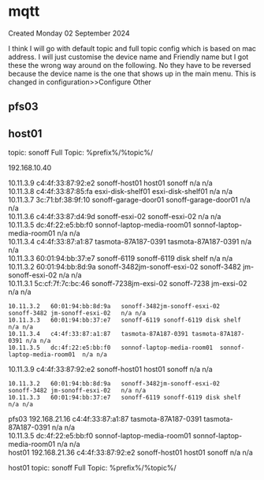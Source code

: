 # mqtt
Created Monday 02 September 2024



I think I will go with default topic and full topic config which is based on mac address. I will just customise the device name and Friendly name but I got these  the wrong way around on the following. No they have to be reversed because the device name is the one that shows up in the main menu. This is changed in configuration>>Configure Other

pfs03
-----

host01
------

topic:       sonoff
Full Topic:  %prefix%/%topic%/

192.168.10.40

10.11.3.9	c4:4f:33:87:92:e2	sonoff-host01	host01 sonoff	n/a	n/a	 
 	10.11.3.8	c4:4f:33:87:85:fa	esxi-disk-shelf01	esxi-disk-shelf01	n/a	n/a	  
 	10.11.3.7	3c:71:bf:38:9f:10	sonoff-garage-door01	sonoff-garage-door01	n/a	n/a	  
 	10.11.3.6	c4:4f:33:87:d4:9d	sonoff-esxi-02	sonoff-esxi-02	n/a	n/a	 
 	10.11.3.5	dc:4f:22:e5:bb:f0	sonnof-laptop-media-room01	sonnof-laptop-media-room01	n/a	n/a	 
 	10.11.3.4	c4:4f:33:87:a1:87	tasmota-87A187-0391	tasmota-87A187-0391	n/a	n/a	 
 	10.11.3.3	60:01:94:bb:37:e7	sonoff-6119	sonoff-6119 disk shelf	n/a	n/a	 
 	10.11.3.2	60:01:94:bb:8d:9a	sonoff-3482jm-sonoff-esxi-02	sonoff-3482 jm-sonoff-esxi-02	n/a	n/a	  
 	10.11.3.1	5c:cf:7f:7c:bc:46	sonoff-7238jm-exsi-02	sonoff-7238 jm-exsi-02	n/a	n/a	  

 	10.11.3.2	60:01:94:bb:8d:9a	sonoff-3482jm-sonoff-esxi-02	sonoff-3482 jm-sonoff-esxi-02	n/a	n/a	  
 	10.11.3.3	60:01:94:bb:37:e7	sonoff-6119	sonoff-6119 disk shelf	n/a	n/a	 
 	10.11.3.4	c4:4f:33:87:a1:87	tasmota-87A187-0391	tasmota-87A187-0391	n/a	n/a	 
 	10.11.3.5	dc:4f:22:e5:bb:f0	sonnof-laptop-media-room01	sonnof-laptop-media-room01	n/a	n/a	 
10.11.3.9	c4:4f:33:87:92:e2	sonoff-host01	host01 sonoff	n/a	n/a	 


 	10.11.3.2	60:01:94:bb:8d:9a	sonoff-3482jm-sonoff-esxi-02	sonoff-3482 jm-sonoff-esxi-02	n/a	n/a	  
 	10.11.3.3	60:01:94:bb:37:e7	sonoff-6119	sonoff-6119 disk shelf	n/a	n/a	 
pfs03 	192.168.21.16	c4:4f:33:87:a1:87	tasmota-87A187-0391	tasmota-87A187-0391	n/a	n/a	 
 	10.11.3.5	dc:4f:22:e5:bb:f0	sonnof-laptop-media-room01	sonnof-laptop-media-room01	n/a	n/a	 
host01	192.168.21.36	c4:4f:33:87:92:e2	sonoff-host01	host01 sonoff	n/a	n/a	


host01
topic:       sonoff
Full Topic:  %prefix%/%topic%/

